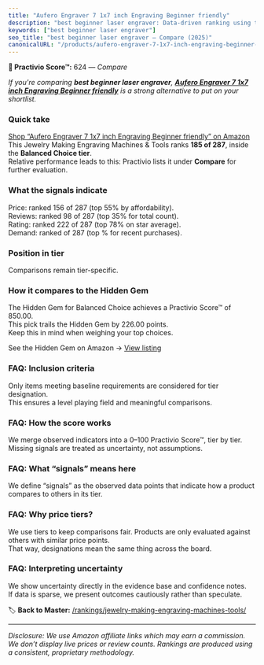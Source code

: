 ```yaml
---
title: "Aufero Engraver 7 1x7 inch Engraving Beginner friendly"
description: "best beginner laser engraver: Data-driven ranking using the Practivio Score™. Positioned by quality, value, demand, findability, momentum."
keywords: ["best beginner laser engraver"]
seo_title: "best beginner laser engraver — Compare (2025)"
canonicalURL: "/products/aufero-engraver-7-1x7-inch-engraving-beginner-friendly-B0CMT1Z57X/"
---
```


**🛒 Practivio Score™:** 624 — _Compare_


*If you're comparing **best beginner laser engraver**, **[Aufero Engraver 7 1x7 inch Engraving Beginner friendly](https://www.amazon.com/dp/B0CMT1Z57X?tag=practivio-20)** is a strong alternative to put on your shortlist.*
### Quick take
[Shop “Aufero Engraver 7 1x7 inch Engraving Beginner friendly” on Amazon](https://www.amazon.com/dp/B0CMT1Z57X?tag=practivio-20)
This Jewelry Making Engraving Machines & Tools ranks **185 of 287**, inside the **Balanced Choice tier**.  
Relative performance leads to this: Practivio lists it under **Compare** for further evaluation.

### What the signals indicate
Price: ranked 156 of 287 (top 55% by affordability).  
Reviews: ranked 98 of 287 (top 35% for total count).  
Rating: ranked 222 of 287 (top 78% on star average).  
Demand: ranked  of 287 (top % for recent purchases).

### Position in tier
Comparisons remain tier-specific.

### How it compares to the Hidden Gem
The Hidden Gem for Balanced Choice achieves a Practivio Score™ of 850.00.  
This pick trails the Hidden Gem by 226.00 points.  
Keep this in mind when weighing your top choices.  

See the Hidden Gem on Amazon → [View listing](https://www.amazon.com/dp/B01M1SJNVU?tag=practivio-20)

### FAQ: Inclusion criteria
Only items meeting baseline requirements are considered for tier designation.  
This ensures a level playing field and meaningful comparisons.

### FAQ: How the score works
We merge observed indicators into a 0–100 Practivio Score™, tier by tier.  
Missing signals are treated as uncertainty, not assumptions.

### FAQ: What “signals” means here
We define “signals” as the observed data points that indicate how a product compares to others in its tier.

### FAQ: Why price tiers?
We use tiers to keep comparisons fair. Products are only evaluated against others with similar price points.  
That way, designations mean the same thing across the board.

### FAQ: Interpreting uncertainty
We show uncertainty directly in the evidence base and confidence notes.  
If data is sparse, we present outcomes cautiously rather than speculate.

<!-- Missing template for Compare/CompareWithinPriceClass -->


🏷️ **Back to Master:** [/rankings/jewelry-making-engraving-machines-tools/](/rankings/jewelry-making-engraving-machines-tools/)

---
_Disclosure: We use Amazon affiliate links which may earn a commission. We don’t display live prices or review counts. Rankings are produced using a consistent, proprietary methodology._
